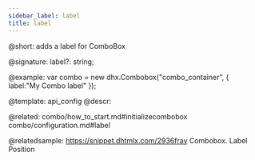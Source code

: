 ```yaml
---
sidebar_label: label
title: label
---          
```


@short: adds a label for ComboBox

@signature: label?: string;

@example: 
var combo = new dhx.Combobox("combo_container", {
    label:"My Combo label"
});


@template:	api_config
@descr: 

@related: combo/how_to_start.md#initializecombobox
combo/configuration.md#label

@relatedsample: https://snippet.dhtmlx.com/2936fray	Combobox. Label Position